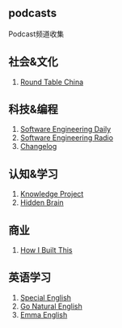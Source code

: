 podcasts
-------------------
Podcast频道收集

## 社会&文化

1. [Round Table China](http://chinaplus.cri.cn/podcast/list/10)
   
## 科技&编程

1. [Software Engineering Daily](https://softwareengineeringdaily.com/feed/podcast/)
2. [Software Engineering Radio](https://www.se-radio.net/)
3. [Changelog](https://changelog.com/podcast)

## 认知&学习

1. [Knowledge Project](https://fs.blog/knowledge-podcast/)
2. [Hidden Brain](https://hiddenbrain.org/)
   
## 商业

1. [How I Built This](https://www.npr.org/podcasts/510313/how-i-built-this)

## 英语学习

1. [Special English](http://chinaplus.cri.cn/podcast/list/16)
2. [Go Natural English](https://gonaturalenglish.com/)
3. [Emma English](https://www.mmmenglish.com/about-emma/)